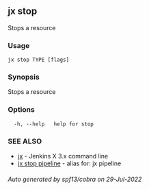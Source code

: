 ## jx stop

Stops a resource

### Usage

```
jx stop TYPE [flags]
```

### Synopsis

Stops a resource

### Options

```
  -h, --help   help for stop
```

### SEE ALSO

* [jx](jx.md)	 - Jenkins X 3.x command line
* [jx stop pipeline](jx_stop_pipeline.md)	 - alias for: jx pipeline

###### Auto generated by spf13/cobra on 29-Jul-2022
